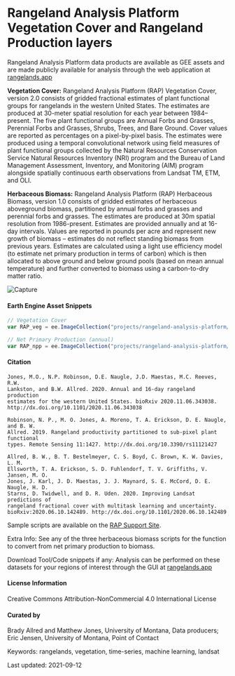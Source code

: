 # Rangeland Analysis Platform Vegetation Cover and Rangeland Production layers
Rangeland Analysis Platform data products are available as GEE assets and are made publicly available for analysis through the web application at [rangelands.app](https://rangelands.app)

**Vegetation Cover:** Rangeland Analysis Platform (RAP) Vegetation Cover, version 2.0 consists of gridded fractional estimates of plant functional groups for rangelands in the western United States. The estimates are produced at 30-meter spatial resolution for each year between 1984–present. The five plant functional groups are Annual Forbs and Grasses, Perennial Forbs and Grasses, Shrubs, Trees, and Bare Ground. Cover values are reported as percentages on a pixel-by-pixel basis. The estimates were produced using a temporal convolutional network using field measures of plant functional groups collected by the Natural Resources Conservation Service Natural Resources Inventory (NRI) program and the Bureau of Land Management Assessment, Inventory, and Monitoring (AIM) program alongside spatially continuous earth observations from Landsat TM, ETM, and OLI.

**Herbaceous Biomass:** Rangeland Analysis Platform (RAP) Herbaceous Biomass, version 1.0 consists of gridded estimates of herbaceous aboveground biomass, partitioned by annual forbs and grasses and perennial forbs and grasses. The estimates are produced at 30m spatial resolution from 1986-present. Estimates are provided annually and at 16-day intervals. Values are reported in pounds per acre and represent new growth of biomass – estimates do not reflect standing biomass from previous years. Estimates are calculated using a light use efficiency model (to estimate net primary production in terms of carbon) which is then allocated to above ground and below ground pools (based on mean annual temperature) and further converted to biomass using a carbon-to-dry matter ratio.

![Capture](https://user-images.githubusercontent.com/33233973/115937318-eddfb000-a454-11eb-8646-7d220ea19c6b.JPG)

#### Earth Engine Asset Snippets

```js
// Vegetation Cover
var RAP_veg = ee.ImageCollection("projects/rangeland-analysis-platform/vegetation-cover-v3")

// Net Primary Production (annual)
var RAP_npp = ee.ImageCollection("projects/rangeland-analysis-platform/npp-partitioned-v3")

```

#### Citation

```
Jones, M.O., N.P. Robinson, D.E. Naugle, J.D. Maestas, M.C. Reeves, R.W.
Lankston, and B.W. Allred. 2020. Annual and 16-day rangeland production
estimates for the western United States. bioRxiv 2020.11.06.343038.
http://dx.doi.org/10.1101/2020.11.06.343038

Robinson, N. P., M. O. Jones, A. Moreno, T. A. Erickson, D. E. Naugle, and B. W.
Allred. 2019. Rangeland productivity partitioned to sub-pixel plant functional
types. Remote Sensing 11:1427. http://dx.doi.org/10.3390/rs11121427

Allred, B. W., B. T. Bestelmeyer, C. S. Boyd, C. Brown, K. W. Davies, L. M.
Ellsworth, T. A. Erickson, S. D. Fuhlendorf, T. V. Griffiths, V. Jansen, M. O.
Jones, J. Karl, J. D. Maestas, J. J. Maynard, S. E. McCord, D. E. Naugle, H. D.
Starns, D. Twidwell, and D. R. Uden. 2020. Improving Landsat predictions of
rangeland fractional cover with multitask learning and uncertainty.
bioRxiv:2020.06.10.142489. http://dx.doi.org/10.1101/2020.06.10.142489
```

Sample scripts are available on the [RAP Support Site](https://support.rangelands.app/article/61-processing-rap-data-in-google-earth-engine).

Extra Info: See any of the three herbaceous biomass scripts for the function to convert from net primary production to biomass.

Download Tool/Code snippets if any: Analysis can be performed on these datasets for your regions of interest through the GUI at [rangelands.app](https://rangelands.app)

#### License Information

Creative Commons Attribution-NonCommercial 4.0 International License

#### Curated by
Brady Allred and Matthew Jones, University of Montana, Data producers; Eric Jensen, University of Montana, Point of Contact

Keywords: rangelands, vegetation, time-series, machine learning, landsat

Last updated: 2021-09-12

